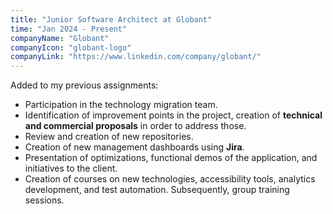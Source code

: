 ```yaml
---
title: "Junior Software Architect at Globant"
time: "Jan 2024 - Present"
companyName: "Globant"
companyIcon: "globant-logo"
companyLink: "https://www.linkedin.com/company/globant/"
---
```

Added to my previous assignments:
* Participation in the technology migration team.
* Identification of improvement points in the project, creation of **technical and commercial proposals** in order to address those.
* Review and creation of new repositories.
* Creation of new management dashboards using **Jira**.
* Presentation of optimizations, functional demos of the application, and initiatives to the client.
* Creation of courses on new technologies, accessibility tools, analytics development, and test automation. Subsequently, group training sessions.
